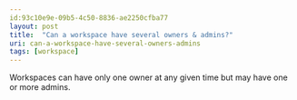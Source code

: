 ```yaml
---
id:93c10e9e-09b5-4c50-8836-ae2250cfba77
layout: post
title:  "Can a workspace have several owners & admins?"
uri: can-a-workspace-have-several-owners-admins
tags: [workspace]
---
```


Workspaces can have only one owner at any given time but may have one or more admins.